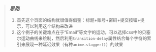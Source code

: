 > ### *思路*
>
> 1. 首先这个页面的结构就很值得借鉴：标题+账号+密码+提交按钮+提示，可以利用这个结构来改进
> 2. 这个例子的关键难点在于“Email”等文字的运动，可以选择css中的贝塞尔运动曲线来绘制，然后利用`transition-delay`属性结合每个字符的索引来展现一种延迟效果（有种`anime.stagger()`）的效果